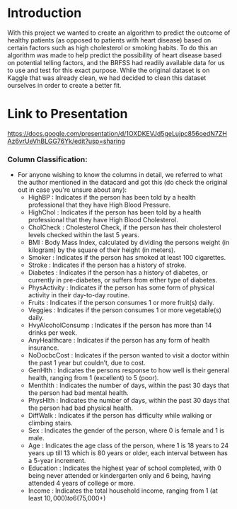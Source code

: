 # Introduction
With this project we wanted to create an algorithm to predict the outcome of healthy patients (as opposed to patients with heart disease) based on certain factors such as high cholesterol or smoking habits. To do this an algorithm was made to help predict the possibility of heart disease based on potential telling factors, and the BRFSS had readily available data for us to use and test for this exact purpose. While the original dataset is on Kaggle that was already clean, we had decided to clean this dataset ourselves in order to create a better fit.

# Link to Presentation
https://docs.google.com/presentation/d/1OXDKEVJd5geLujpc856oedN7ZHAz6vrUeVhBLGG76Yk/edit?usp=sharing

### Column Classification: 
* For anyone wishing to know the columns in detail, we referred to what the author mentioned in the datacard and got this (do check the original out in case you're unsure about any):
  *  HighBP : Indicates if the person has been told by a health professional that they have High Blood Pressure.
  *  HighChol : Indicates if the person has been told by a health professional that they have High Blood Cholesterol.
  *  CholCheck : Cholesterol Check, if the person has their cholesterol levels checked within the last 5 years.
  *  BMI : Body Mass Index, calculated by dividing the persons weight (in kilogram) by the square of their height (in meters).
  *  Smoker : Indicates if the person has smoked at least 100 cigarettes.
  *  Stroke : Indicates if the person has a history of stroke.
  *  Diabetes : Indicates if the person has a history of diabetes, or currently in pre-diabetes, or suffers from either type of diabetes.
  *  PhysActivity : Indicates if the person has some form of physical activity in their day-to-day routine.
  *  Fruits : Indicates if the person consumes 1 or more fruit(s) daily.
  *  Veggies : Indicates if the person consumes 1 or more vegetable(s) daily.
  *  HvyAlcoholConsump : Indicates if the person has more than 14 drinks per week.
  *  AnyHealthcare : Indicates if the person has any form of health insurance.
  *  NoDocbcCost : Indicates if the person wanted to visit a doctor within the past 1 year but couldn’t, due to cost.
  *  GenHlth : Indicates the persons response to how well is their general health, ranging from 1 (excellent) to 5 (poor).
  *  Menthlth : Indicates the number of days, within the past 30 days that the person had bad mental health.
  *  PhysHlth : Indicates the number of days, within the past 30 days that the person had bad physical health.
  *  DiffWalk : Indicates if the person has difficulty while walking or climbing stairs.
  *  Sex : Indicates the gender of the person, where 0 is female and 1 is male.
  *  Age : Indicates the age class of the person, where 1 is 18 years to 24 years up till 13 which is 80 years or older, each interval between has a 5-year increment.
  *  Education : Indicates the highest year of school completed, with 0 being never attended or kindergarten only and 6 being, having attended 4 years of college or more.
  *  Income : Indicates the total household income, ranging from 1 (at least $10,000) to 6 ($75,000+)
